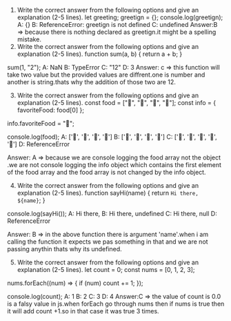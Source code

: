 1. Write the correct answer from the following options and give an explanation (2-5 lines).
   let greeting;
   greetign = {};
   console.log(greetign);
   A: {}
   B: ReferenceError: greetign is not defined
   C: undefined
   Answer:B => because there is nothing declared as greetign.it might be a spelling mistake.
2. Write the correct answer from the following options and give an explanation (2-5 lines).
   function sum(a, b) {
   return a + b;
   }

sum(1, "2");
A: NaN
B: TypeError
C: "12"
D: 3
Answer: c => this function will take two value but the provided values are diffrent.one is number and another is string.thats why the addition of those two are 12.

3. Write the correct answer from the following options and give an explanation (2-5 lines).
   const food = ["🍕", "🍫", "🥑", "🍔"];
   const info = { favoriteFood: food[0] };

info.favoriteFood = "🍝";

console.log(food);
A: ['🍕', '🍫', '🥑', '🍔']
B: ['🍝', '🍫', '🥑', '🍔']
C: ['🍝', '🍕', '🍫', '🥑', '🍔']
D: ReferenceError

Answer: A => because we are console logging the food array not the object .we are not console logging the info object which contains the first element of the food array and the food array is not changed by the info object.

4. Write the correct answer from the following options and give an explanation (2-5 lines).
   function sayHi(name) {
   return `Hi there, ${name}`;
   }

console.log(sayHi());
A: Hi there,
B: Hi there, undefined
C: Hi there, null
D: ReferenceError

Answer: B => in the above function there is argument 'name'.when i am calling the function it expects we pas something in that and we are not passing anythin thats why its undefined.

5. Write the correct answer from the following options and give an explanation (2-5 lines).
   let count = 0;
   const nums = [0, 1, 2, 3];

nums.forEach((num) => {
if (num) count += 1;
});

console.log(count);
A: 1
B: 2
C: 3
D: 4
Answer:C => the value of count is 0.0 is a falsy value in js.when forEach go through nums then if nums is true then it will add count +1.so in that case it was true 3 times.
